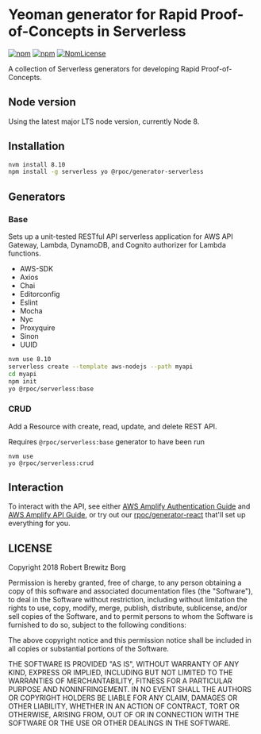# Yeoman generator for Rapid Proof-of-Concepts in Serverless

[![npm](https://img.shields.io/npm/v/@rpoc/generator-serverless.svg)](https://www.npmjs.com/package/@rpoc/generator-serverless)
[![npm](https://img.shields.io/npm/dt/@rpoc/generator-serverless.svg)](https://www.npmjs.com/package/@rpoc/generator-serverless)
[![NpmLicense](https://img.shields.io/npm/l/@rpoc/generator-serverless.svg)](https://opensource.org/licenses/MIT)

A collection of Serverless generators for developing Rapid Proof-of-Concepts.

## Node version

Using the latest major LTS node version, currently Node 8.

## Installation

```bash
nvm install 8.10
npm install -g serverless yo @rpoc/generator-serverless
```

## Generators

### Base

Sets up a unit-tested RESTful API serverless application for AWS API Gateway, Lambda, DynamoDB, and Cognito authorizer for Lambda functions.

- AWS-SDK
- Axios
- Chai
- Editorconfig
- Eslint
- Mocha
- Nyc
- Proxyquire
- Sinon
- UUID

```bash
nvm use 8.10
serverless create --template aws-nodejs --path myapi
cd myapi
npm init
yo @rpoc/serverless:base
```

### CRUD

Add a Resource with create, read, update, and delete REST API.

Requires `@rpoc/serverless:base` generator to have been run

```
nvm use
yo @rpoc/serverless:crud
```

## Interaction

To interact with the API, see either [AWS Amplify Authentication Guide](https://aws-amplify.github.io/amplify-js/media/authentication_guide) and [AWS Amplify API Guide](https://aws-amplify.github.io/amplify-js/media/api_guide), or try out our [rpoc/generator-react](https://github.com/rpoc/generator-react) that'll set up everything for you.

## LICENSE

Copyright 2018 Robert Brewitz Borg

Permission is hereby granted, free of charge, to any person obtaining a copy of this software and associated documentation files (the "Software"), to deal in the Software without restriction, including without limitation the rights to use, copy, modify, merge, publish, distribute, sublicense, and/or sell copies of the Software, and to permit persons to whom the Software is furnished to do so, subject to the following conditions:

The above copyright notice and this permission notice shall be included in all copies or substantial portions of the Software.

THE SOFTWARE IS PROVIDED "AS IS", WITHOUT WARRANTY OF ANY KIND, EXPRESS OR IMPLIED, INCLUDING BUT NOT LIMITED TO THE WARRANTIES OF MERCHANTABILITY, FITNESS FOR A PARTICULAR PURPOSE AND NONINFRINGEMENT. IN NO EVENT SHALL THE AUTHORS OR COPYRIGHT HOLDERS BE LIABLE FOR ANY CLAIM, DAMAGES OR OTHER LIABILITY, WHETHER IN AN ACTION OF CONTRACT, TORT OR OTHERWISE, ARISING FROM, OUT OF OR IN CONNECTION WITH THE SOFTWARE OR THE USE OR OTHER DEALINGS IN THE SOFTWARE.
